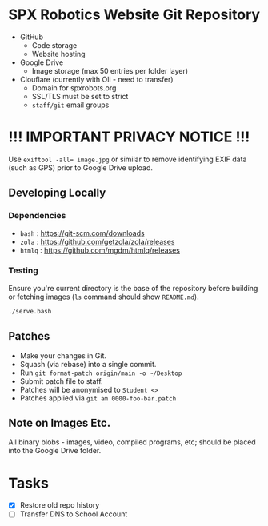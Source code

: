 # SPX Robotics Website Git Repository

* GitHub
  * Code storage
  * Website hosting
* Google Drive
  * Image storage (max 50 entries per folder layer)
* Clouflare (currently with Oli - need to transfer)
  * Domain for spxrobots.org
  * SSL/TLS must be set to strict
  * `staff/git` email groups

# !!! IMPORTANT PRIVACY NOTICE !!!

Use `exiftool -all= image.jpg` or similar to remove identifying EXIF data (such as GPS) prior to Google Drive upload.

## Developing Locally

### Dependencies

* `bash` : <https://git-scm.com/downloads>
* `zola` : <https://github.com/getzola/zola/releases>
* `htmlq` : <https://github.com/mgdm/htmlq/releases>

### Testing

Ensure you're current directory is the base of the repository before building or fetching images (`ls` command should show `README.md`).

```sh
./serve.bash
```

## Patches

* Make your changes in Git.
* Squash (via rebase) into a single commit.
* Run `git format-patch origin/main -o ~/Desktop`
* Submit patch file to staff.
* Patches will be anonymised to `Student <>`
* Patches applied via `git am 0000-foo-bar.patch`

## Note on Images Etc.

All binary blobs - images, video, compiled programs, etc; should be placed into the Google Drive folder.

# Tasks

+ [x] Restore old repo history
+ [ ] Transfer DNS to School Account
